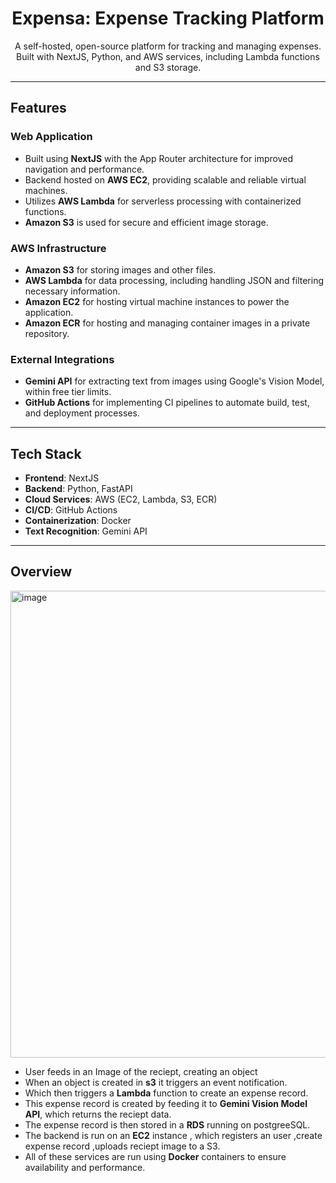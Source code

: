 <h1 align="center">Expensa: Expense Tracking Platform</h1>

<p align="center">
  A self-hosted, open-source platform for tracking and managing expenses.  
  Built with NextJS, Python, and AWS services, including Lambda functions and S3 storage.  
</p>

---

## Features  

### Web Application  
- Built using **NextJS** with the App Router architecture for improved navigation and performance.  
- Backend hosted on **AWS EC2**, providing scalable and reliable virtual machines.  
- Utilizes **AWS Lambda** for serverless processing with containerized functions.  
- **Amazon S3** is used for secure and efficient image storage.  

### AWS Infrastructure  
- **Amazon S3** for storing images and other files.  
- **AWS Lambda** for data processing, including handling JSON and filtering necessary information.  
- **Amazon EC2** for hosting virtual machine instances to power the application.  
- **Amazon ECR** for hosting and managing container images in a private repository.  

### External Integrations  
- **Gemini API** for extracting text from images using Google's Vision Model, within free tier limits.  
- **GitHub Actions** for implementing CI pipelines to automate build, test, and deployment processes.  

---

## Tech Stack  

- **Frontend**: NextJS   
- **Backend**: Python, FastAPI  
- **Cloud Services**: AWS (EC2, Lambda, S3, ECR)  
- **CI/CD**: GitHub Actions  
- **Containerization**: Docker  
- **Text Recognition**: Gemini API  

---

## Overview
<img width="1024" height="747" alt="image" src="https://github.com/user-attachments/assets/b714fa7d-5ac0-4cc5-95be-958dad38f1d0" />


- User feeds in an Image of the reciept, creating an object
- When an object is created in **s3** it triggers an event notification.
- Which then triggers a **Lambda** function to create an expense record.
- This expense record is created by feeding it to **Gemini Vision Model API**, which returns the reciept data.
- The expense record is then stored in a **RDS** running on postgreeSQL.
- The backend is run on an **EC2** instance , which registers an user ,create expense record ,uploads  reciept image to a S3.
- All of these services are run using **Docker** containers to ensure availability and performance.

